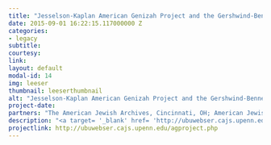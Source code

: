 ```yaml
---
title: "Jesselson-Kaplan American Genizah Project and the Gershwind-Bennett Isaac Leeser Digital Repository"
date: 2015-09-01 16:22:15.117000000 Z
categories:
- legacy
subtitle: 
courtesy: 
link: 
layout: default
modal-id: 14
img: leeser
thumbnail: leeserthumbnail
alt: "Jesselson-Kaplan American Genizah Project and the Gershwind-Bennett Isaac Leeser Digital Repository"
project-date: 
partners: "The American Jewish Archives, Cincinnati, OH; American Jewish Historical Society, New York, NY; Michael Jesselson, New York, NY, Jesselson-Kaplan American Genizah Project Advisory Board Member and Board member of the American Jewish Historical Society; Arnold Kaplan, Allentown, PA, member of the American Jewish Archives Ezra Consortium; Jesselson-Kaplan American Genizah Project Advisory Board member, and Board member of the American Jewish Historical Society; Abraham J. and Deborah Karp Collection of Judaica Americana at the Library of the Jewish Theological Seminary of America, New York, NY; Dr. David Kraemer, Joseph J. and Dora Abbell Librarian and professor of Talmud and Rabbinics at The Jewish Theological Seminary; Eric Kingsley, Executive Director, American Jewish Historical Society, New York, NY; Professor Jonathan D. Sarna, the Joseph H. & Belle R. Braun Professor of American Jewish History at Brandeis University and Director of its Hornstein Jewish Professional Leadership Program Brandeis University, Waltham, MA; Naomi Steinberger, Director of Library Services, Library of the Jewish Theological Seminary; Dr./Rabbi Lance Sussman, Congregation Keneseth Israel, Elkins Park, PA; Oren Weinberg, Director, National Library of Israel; Dr. Gary Zola, Executive Director of the American Jewish Archives, Cincinnati, OH."
description: "<a target= '_blank' href= 'http://ubuwebser.cajs.upenn.edu/agproject.php'>The Jesselson-Kaplan American Genizah Project</a>  is an international initiative to integrate digital technologies into the way we study early American Jewry. Its primary goal is to create an open access digital repository or “genizah” of physically dispersed primary sources that document the development of Jewish life in the western hemisphere from the 16th-19th centuries.  The first Jesselson-Kaplan American Genizah project initiative took as its subject the dispersed corpus of Isaac Leeser's correspondence, the entire run of the Occident, and his publications.  Thanks to a start-up grant from the Gershwind-Bennett Families, we began transcribing and scanning the correspondence, ultimately creating the Gershwind-Bennett <a target= '_blank' href = 'http://leeser.library.upenn.edu/ilproject.php'>Isaac Leeser Digital Repository.</a>"
projectlink: http://ubuwebser.cajs.upenn.edu/agproject.php
---
```


